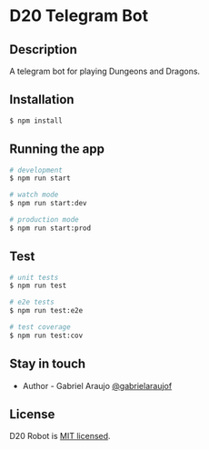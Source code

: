 # D20 Telegram Bot

## Description

A telegram bot for playing Dungeons and Dragons.

## Installation

```bash
$ npm install
```

## Running the app

```bash
# development
$ npm run start

# watch mode
$ npm run start:dev

# production mode
$ npm run start:prod
```

## Test

```bash
# unit tests
$ npm run test

# e2e tests
$ npm run test:e2e

# test coverage
$ npm run test:cov
```

## Stay in touch

- Author - Gabriel Araujo [@gabrielaraujof](https://t.me/gabrielaraujof)

## License

D20 Robot is [MIT licensed](LICENSE).
